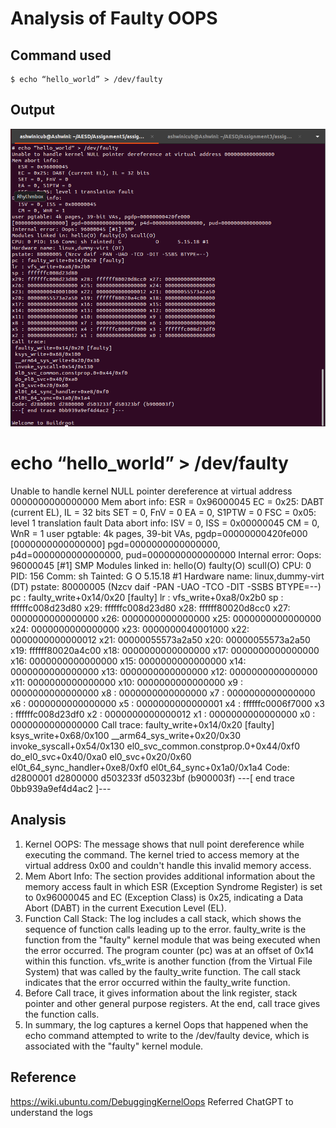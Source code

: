 # Analysis of Faulty OOPS

## Command used 
    $ echo “hello_world” > /dev/faulty

## Output
<img src="faulty-oops.png" alt="faulty-oops" title="faulty-oops"> 

# echo “hello_world” > /dev/faulty
Unable to handle kernel NULL pointer dereference at virtual address 0000000000000000
Mem abort info:
  ESR = 0x96000045
  EC = 0x25: DABT (current EL), IL = 32 bits
  SET = 0, FnV = 0
  EA = 0, S1PTW = 0
  FSC = 0x05: level 1 translation fault
Data abort info:
  ISV = 0, ISS = 0x00000045
  CM = 0, WnR = 1
user pgtable: 4k pages, 39-bit VAs, pgdp=00000000420fe000
[0000000000000000] pgd=0000000000000000, p4d=0000000000000000, pud=0000000000000000
Internal error: Oops: 96000045 [#1] SMP
Modules linked in: hello(O) faulty(O) scull(O)
CPU: 0 PID: 156 Comm: sh Tainted: G           O      5.15.18 #1
Hardware name: linux,dummy-virt (DT)
pstate: 80000005 (Nzcv daif -PAN -UAO -TCO -DIT -SSBS BTYPE=--)
pc : faulty_write+0x14/0x20 [faulty]
lr : vfs_write+0xa8/0x2b0
sp : ffffffc008d23d80
x29: ffffffc008d23d80 x28: ffffff80020d8cc0 x27: 0000000000000000
x26: 0000000000000000 x25: 0000000000000000 x24: 0000000000000000
x23: 0000000040001000 x22: 0000000000000012 x21: 00000055573a2a50
x20: 00000055573a2a50 x19: ffffff80020a4c00 x18: 0000000000000000
x17: 0000000000000000 x16: 0000000000000000 x15: 0000000000000000
x14: 0000000000000000 x13: 0000000000000000 x12: 0000000000000000
x11: 0000000000000000 x10: 0000000000000000 x9 : 0000000000000000
x8 : 0000000000000000 x7 : 0000000000000000 x6 : 0000000000000000
x5 : 0000000000000001 x4 : ffffffc0006f7000 x3 : ffffffc008d23df0
x2 : 0000000000000012 x1 : 0000000000000000 x0 : 0000000000000000
Call trace:
 faulty_write+0x14/0x20 [faulty]
 ksys_write+0x68/0x100
 __arm64_sys_write+0x20/0x30
 invoke_syscall+0x54/0x130
 el0_svc_common.constprop.0+0x44/0xf0
 do_el0_svc+0x40/0xa0
 el0_svc+0x20/0x60
 el0t_64_sync_handler+0xe8/0xf0
 el0t_64_sync+0x1a0/0x1a4
Code: d2800001 d2800000 d503233f d50323bf (b900003f) 
---[ end trace 0bb939a9ef4d4ac2 ]---

## Analysis

1. Kernel OOPS: The message shows that null point dereference while executing the command. The kernel tried to access memory at the virtual address 0x00 and couldn't handle this invalid memory access.
2. Mem Abort Info: The section provides additional information about the memory access fault in which ESR (Exception Syndrome Register) is set to 0x96000045 and EC (Exception Class) is 0x25, indicating a Data Abort (DABT) in the current Execution Level (EL).
3. Function Call Stack: The log includes a call stack, which shows the sequence of function calls leading up to the error. faulty_write is the function from the "faulty" kernel module that was being executed when the error occurred. The program counter (pc) was at an offset of 0x14 within this function. vfs_write is another function (from the Virtual File System) that was called by the faulty_write function. The call stack indicates that the error occurred within the faulty_write function.
4. Before Call trace, it gives information about the link register, stack pointer and other general purpose registers. At the end, call trace gives the function calls.
5. In summary, the log captures a kernel Oops that happened when the echo command attempted to write to the /dev/faulty device, which is associated with the "faulty" kernel module.

## Reference
https://wiki.ubuntu.com/DebuggingKernelOops
Referred ChatGPT to understand the logs
